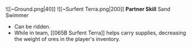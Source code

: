 
![[~Ground.png|40]]
![[~Surfent Terra.png|200]]
**Partner Skill**
Sand Swimmer
- Can be ridden.
- While in team, [[065B Surfent Terra]] helps carry supplies, decreasing the weight of ores in the player's inventory.